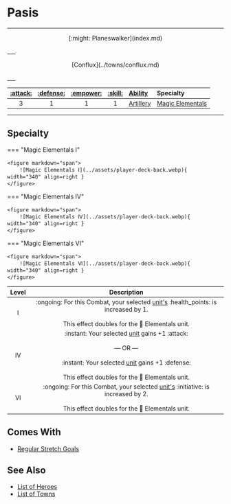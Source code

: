 # Pasis

___
<p style="text-align: center;" markdown>[:might: Planeswalker](index.md)</p>
___
<p style="text-align: center;" markdown>[Conflux](../towns/conflux.md)</p>
___

| [:attack:](../statistics/attack.md) | [:defense:](../statistics/defense.md) | [:empower:](../statistics/power.md) | [:skill:](../statistics/knowledge.md) | [Ability](../abilities/index.md) | Specialty |
| :---: | :---: | :---: | :---: | :--- | :--- |
| 3 | 1 | 1 | 1 | [Artillery](../abilities/artillery.md) | [Magic Elementals](#specialty) |

___


## Specialty

=== "Magic Elementals Ⅰ"

    <figure markdown="span">
        ![Magic Elementals Ⅰ](../assets/player-deck-back.webp){ width="340" align=right }
    </figure>

=== "Magic Elementals Ⅳ"

    <figure markdown="span">
        ![Magic Elementals Ⅳ](../assets/player-deck-back.webp){ width="340" align=right }
    </figure>

=== "Magic Elementals Ⅵ"

    <figure markdown="span">
        ![Magic Elementals Ⅵ](../assets/player-deck-back.webp){ width="340" align=right }
    </figure>


| Level | Description |
| :---: | :---: |
| Ⅰ | :ongoing: For this Combat, your selected [unit's](../units/index.md) :health_points: is increased by 1.<br><br>This effect doubles for the 🚧 Elementals unit. |
| Ⅳ | :instant: Your selected [unit](../units/index.md) gains +1 :attack:<br><br>— OR —<br><br>:instant: Your selected [unit](../units/index.md) gains +1 :defense:<br><br>This effect doubles for the 🚧 Elementals unit. |
| Ⅵ | :ongoing: For this Combat, your selected [unit's](../units/index.md) :initiative: is increased by 2.<br><br>This effect doubles for the 🚧 Elementals unit. |


## Comes With

- [Regular Stretch Goals](../content.md)


## See Also

- [List of Heroes](index.md)
- [List of Towns](../towns/index.md)

